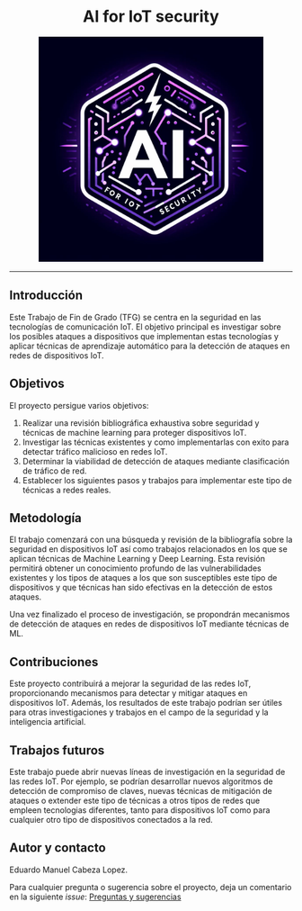 <h1 align="center">AI for IoT security</h1>

<p style="color:red" align="center">
  <img src="./imgs/AI-for-IoT-security.jpg" alt="Texto alternativo" width="400"/>
</p>

***

## Introducción

Este Trabajo de Fin de Grado (TFG) se centra en la seguridad en las tecnologías de comunicación IoT. 
El objetivo principal es investigar sobre los posibles ataques a dispositivos que
implementan estas tecnologías y aplicar técnicas de aprendizaje automático para la detección de ataques en redes de dispositivos IoT.

## Objetivos

El proyecto persigue varios objetivos:

1. Realizar una revisión bibliográfica exhaustiva sobre seguridad y técnicas de machine learning para proteger dispositivos IoT.
2. Investigar las técnicas existentes y como implementarlas con exito para detectar tráfico malicioso en redes IoT.
3. Determinar la viabilidad de detección de ataques mediante clasificación de tráfico de red.
4. Establecer los siguientes pasos y trabajos para implementar este tipo de técnicas a redes reales.

## Metodología

El trabajo comenzará con una búsqueda y revisión de la bibliografía sobre la seguridad en dispositivos IoT
así como trabajos relacionados en los que se aplican técnicas de Machine Learning y Deep Learning. 
Esta revisión permitirá obtener un conocimiento profundo de las vulnerabilidades existentes y los tipos de
ataques a los que son susceptibles este tipo de dispositivos y que técnicas han sido efectivas en la detección de estos ataques.

Una vez finalizado el proceso de investigación, se propondrán mecanismos de detección de ataques en redes de dispositivos IoT mediante técnicas de ML. 

## Contribuciones

Este proyecto contribuirá a mejorar la seguridad de las redes IoT, proporcionando mecanismos para detectar y mitigar ataques en dispositivos IoT. 
Además, los resultados de este trabajo podrían ser útiles para otras investigaciones y trabajos en el campo de la seguridad y la inteligencia artificial.

## Trabajos futuros

Este trabajo puede abrir nuevas líneas de investigación en la seguridad de las redes IoT. Por ejemplo, se podrían desarrollar nuevos algoritmos 
de detección de compromiso de claves, nuevas técnicas de mitigación de ataques o extender este tipo de técnicas a otros tipos de redes que empleen 
tecnologias diferentes, tanto para dispositivos IoT como para cualquier otro tipo de dispositivos conectados a la red. 

## Autor y contacto

Eduardo Manuel Cabeza Lopez.

Para cualquier pregunta o sugerencia sobre el proyecto, deja un comentario en la siguiente *issue*: [Preguntas y sugerencias](https://github.com/eddddddp/AI-for-IoT-security/issues/5)
